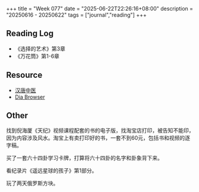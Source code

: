 +++
title = "Week 077"
date = "2025-06-22T22:26:16+08:00"
description = "20250616 - 20250622"
tags = ["journal","reading"]
+++

## Reading Log

* 《选择的艺术》第3章
* 《万花筒》第1-6章

## Resource

* [汉唐中医](https://www.hantang.org.cn)
* [Dia Browser](https://www.diabrowser.com)

## Other

找到倪海厦《天纪》视频课程配套的书的电子版，找淘宝店打印，被告知不能印，因为内容涉及风水。淘宝上有卖打印好的书，一套不到60元，包括书和视频的逐字稿。

买了一套六十四卦学习卡牌，打算将六十四卦的名字和卦象背下来。

看纪录片《遥远星球的孩子》第1部分。

玩了两天俄罗斯方块。
